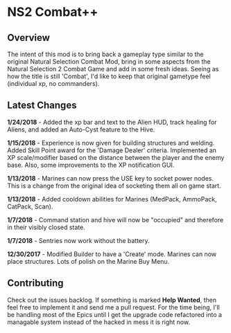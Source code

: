 # NS2 Combat++

## Overview
The intent of this mod is to bring back a gameplay type similar to the original Natural Selection Combat Mod, bring in some aspects from the Natural Selection 2 Combat Game and add in some fresh ideas.  Seeing as how the title is still 'Combat', I'd like to keep that original gametype feel (individual xp, no commanders).

## Latest Changes
**1/24/2018** - Added the xp bar and text to the Alien HUD, track healing for Aliens, and added an Auto-Cyst feature to the Hive.

**1/15/2018** - Experience is now given for building structures and welding.  Added Skill Point award for the 'Damage Dealer' criteria.  Implemented an XP scale/modifier based on the distance between the player and the enemy base. Also, some improvements to the XP notification GUI.

**1/13/2018** - Marines can now press the USE key to socket power nodes.  This is a change from the original idea of socketing them all on game start.

**1/13/2018** - Added cooldown abilities for Marines (MedPack, AmmoPack, CatPack, Scan).

**1/7/2018** - Command station and hive will now be "occupied" and therefore in their visibly closed state.

**1/7/2018** - Sentries now work without the battery.

**12/30/2017** - Modified Builder to have a 'Create' mode.  Marines can now place structures.  Lots of polish on the Marine Buy Menu.

## Contributing
Check out the issues backlog.  If something is marked **Help Wanted**, then feel free to implement it and send me a pull request.  For the time being, I'll be handling most of the Epics until I get the upgrade code refactored into a managable system instead of the hacked in mess it is right now.
